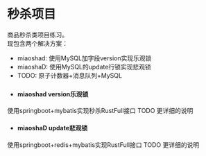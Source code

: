 # 秒杀项目 
<p>
商品秒杀类项目练习。<br>
现包含两个解决方案：<br>
<ul>
<li>miaoshad: 使用MySQL加字段version实现乐观锁</li>
<li>miaoshaD: 使用MySQL的update行锁实现悲观锁</li>
<li>TODO: 原子计数器+消息队列+MySQL</li>
</ul>
</p>

### 
* #### miaoshad version乐观锁
使用springboot+mybatis实现秒杀RustFull接口
TODO 更详细的说明
* #### miaoshaD update悲观锁
使用springboot+redis+mybatis实现RustFull接口
TODO 更详细的说明